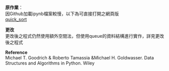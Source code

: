 **原作業**：<br>
因Github加載ipynb檔案較慢，以下為可直接打開之網頁版<br>
[quick_sort](https://nbviewer.jupyter.org/github/Xu-Yidi/fluteanzi/blob/master/HW1%20Quick%20Sort/quick_sort.ipynb)

**更改**<br>
更改後之程式仍然使用額外空間法，但使用queue的資料結構進行實作，詳見更改後之程式

**Reference**<br>
Michael T. Goodrich & Roberto Tamassia &Michael H. Goldwasser. Data Structures and Algorithms in Python. Wiley


